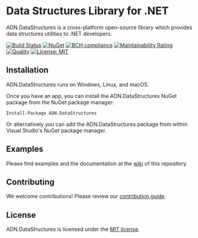 # Data Structures Library for .NET

ADN.DataStructures is a cross-platform open-source library which provides data structures utilities to .NET developers.

[![Build Status](https://travis-ci.org/andresdigiovanni/ADN.DataStructures.svg?branch=master)](https://travis-ci.org/andresdigiovanni/ADN.DataStructures)
[![NuGet](https://img.shields.io/nuget/v/ADN.DataStructures.svg)](https://www.nuget.org/packages/ADN.DataStructures/)
[![BCH compliance](https://bettercodehub.com/edge/badge/andresdigiovanni/ADN.DataStructures?branch=master)](https://bettercodehub.com/)
[![Maintainability Rating](https://sonarcloud.io/api/project_badges/measure?project=andresdigiovanni_ADN.DataStructures&metric=sqale_rating)](https://sonarcloud.io/dashboard?id=andresdigiovanni_ADN.DataStructures)
[![Quality](https://sonarcloud.io/api/project_badges/measure?project=andresdigiovanni_ADN.DataStructures&metric=alert_status)](https://sonarcloud.io/dashboard?id=andresdigiovanni_ADN.DataStructures)
[![License: MIT](https://img.shields.io/badge/License-MIT-yellow.svg)](https://opensource.org/licenses/MIT)

## Installation

ADN.DataStructures runs on Windows, Linux, and macOS.

Once you have an app, you can install the ADN.DataStructures NuGet package from the NuGet package manager:

```
Install-Package ADN.DataStructures
```

Or alternatively you can add the ADN.DataStructures package from within Visual Studio's NuGet package manager.

## Examples

Please find examples and the documentation at the [wiki](https://github.com/andresdigiovanni/ADN.DataStructures/wiki) of this repository.

## Contributing

We welcome contributions! Please review our [contribution guide](CONTRIBUTING.md).

## License

ADN.DataStructures is licensed under the [MIT license](LICENSE).
